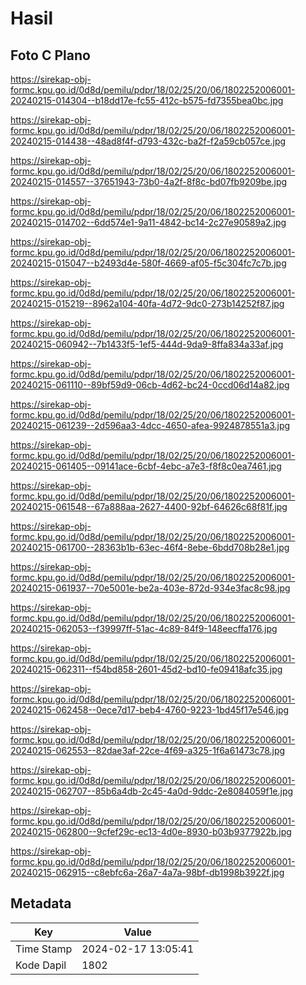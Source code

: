 # Hasil

## Foto C Plano

https://sirekap-obj-formc.kpu.go.id/0d8d/pemilu/pdpr/18/02/25/20/06/1802252006001-20240215-014304--b18dd17e-fc55-412c-b575-fd7355bea0bc.jpg

https://sirekap-obj-formc.kpu.go.id/0d8d/pemilu/pdpr/18/02/25/20/06/1802252006001-20240215-014438--48ad8f4f-d793-432c-ba2f-f2a59cb057ce.jpg

https://sirekap-obj-formc.kpu.go.id/0d8d/pemilu/pdpr/18/02/25/20/06/1802252006001-20240215-014557--37651943-73b0-4a2f-8f8c-bd07fb9209be.jpg

https://sirekap-obj-formc.kpu.go.id/0d8d/pemilu/pdpr/18/02/25/20/06/1802252006001-20240215-014702--6dd574e1-9a11-4842-bc14-2c27e90589a2.jpg

https://sirekap-obj-formc.kpu.go.id/0d8d/pemilu/pdpr/18/02/25/20/06/1802252006001-20240215-015047--b2493d4e-580f-4669-af05-f5c304fc7c7b.jpg

https://sirekap-obj-formc.kpu.go.id/0d8d/pemilu/pdpr/18/02/25/20/06/1802252006001-20240215-015219--8962a104-40fa-4d72-9dc0-273b14252f87.jpg

https://sirekap-obj-formc.kpu.go.id/0d8d/pemilu/pdpr/18/02/25/20/06/1802252006001-20240215-060942--7b1433f5-1ef5-444d-9da9-8ffa834a33af.jpg

https://sirekap-obj-formc.kpu.go.id/0d8d/pemilu/pdpr/18/02/25/20/06/1802252006001-20240215-061110--89bf59d9-06cb-4d62-bc24-0ccd06d14a82.jpg

https://sirekap-obj-formc.kpu.go.id/0d8d/pemilu/pdpr/18/02/25/20/06/1802252006001-20240215-061239--2d596aa3-4dcc-4650-afea-9924878551a3.jpg

https://sirekap-obj-formc.kpu.go.id/0d8d/pemilu/pdpr/18/02/25/20/06/1802252006001-20240215-061405--09141ace-6cbf-4ebc-a7e3-f8f8c0ea7461.jpg

https://sirekap-obj-formc.kpu.go.id/0d8d/pemilu/pdpr/18/02/25/20/06/1802252006001-20240215-061548--67a888aa-2627-4400-92bf-64626c68f81f.jpg

https://sirekap-obj-formc.kpu.go.id/0d8d/pemilu/pdpr/18/02/25/20/06/1802252006001-20240215-061700--28363b1b-63ec-46f4-8ebe-6bdd708b28e1.jpg

https://sirekap-obj-formc.kpu.go.id/0d8d/pemilu/pdpr/18/02/25/20/06/1802252006001-20240215-061937--70e5001e-be2a-403e-872d-934e3fac8c98.jpg

https://sirekap-obj-formc.kpu.go.id/0d8d/pemilu/pdpr/18/02/25/20/06/1802252006001-20240215-062053--f39997ff-51ac-4c89-84f9-148eecffa176.jpg

https://sirekap-obj-formc.kpu.go.id/0d8d/pemilu/pdpr/18/02/25/20/06/1802252006001-20240215-062311--f54bd858-2601-45d2-bd10-fe09418afc35.jpg

https://sirekap-obj-formc.kpu.go.id/0d8d/pemilu/pdpr/18/02/25/20/06/1802252006001-20240215-062458--0ece7d17-beb4-4760-9223-1bd45f17e546.jpg

https://sirekap-obj-formc.kpu.go.id/0d8d/pemilu/pdpr/18/02/25/20/06/1802252006001-20240215-062553--82dae3af-22ce-4f69-a325-1f6a61473c78.jpg

https://sirekap-obj-formc.kpu.go.id/0d8d/pemilu/pdpr/18/02/25/20/06/1802252006001-20240215-062707--85b6a4db-2c45-4a0d-9ddc-2e8084059f1e.jpg

https://sirekap-obj-formc.kpu.go.id/0d8d/pemilu/pdpr/18/02/25/20/06/1802252006001-20240215-062800--9cfef29c-ec13-4d0e-8930-b03b9377922b.jpg

https://sirekap-obj-formc.kpu.go.id/0d8d/pemilu/pdpr/18/02/25/20/06/1802252006001-20240215-062915--c8ebfc6a-26a7-4a7a-98bf-db1998b3922f.jpg


## Metadata

| Key        | Value               |
| ---------- | ------------------- |
| Time Stamp | 2024-02-17 13:05:41 |
| Kode Dapil | 1802                |



